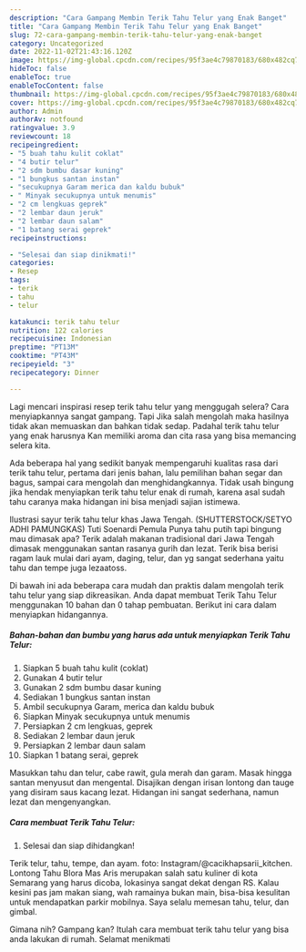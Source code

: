 ```yaml
---
description: "Cara Gampang Membin Terik Tahu Telur yang Enak Banget"
title: "Cara Gampang Membin Terik Tahu Telur yang Enak Banget"
slug: 72-cara-gampang-membin-terik-tahu-telur-yang-enak-banget
category: Uncategorized
date: 2022-11-02T21:43:16.120Z
image: https://img-global.cpcdn.com/recipes/95f3ae4c79870183/680x482cq70/terik-tahu-telur-foto-resep-utama.jpg
hideToc: false
enableToc: true
enableTocContent: false
thumbnail: https://img-global.cpcdn.com/recipes/95f3ae4c79870183/680x482cq70/terik-tahu-telur-foto-resep-utama.jpg
cover: https://img-global.cpcdn.com/recipes/95f3ae4c79870183/680x482cq70/terik-tahu-telur-foto-resep-utama.jpg
author: Admin
authorAv: notfound
ratingvalue: 3.9
reviewcount: 18
recipeingredient:
- "5 buah tahu kulit coklat"
- "4 butir telur"
- "2 sdm bumbu dasar kuning"
- "1 bungkus santan instan"
- "secukupnya Garam merica dan kaldu bubuk"
- " Minyak secukupnya untuk menumis"
- "2 cm lengkuas geprek"
- "2 lembar daun jeruk"
- "2 lembar daun salam"
- "1 batang serai geprek"
recipeinstructions:

- "Selesai dan siap dinikmati!"
categories:
- Resep
tags:
- terik
- tahu
- telur

katakunci: terik tahu telur 
nutrition: 122 calories
recipecuisine: Indonesian
preptime: "PT13M"
cooktime: "PT43M"
recipeyield: "3"
recipecategory: Dinner

---
```



Lagi mencari inspirasi resep terik tahu telur yang menggugah selera? Cara menyiapkannya sangat gampang. Tapi Jika salah mengolah maka hasilnya tidak akan memuaskan dan bahkan tidak sedap. Padahal terik tahu telur yang enak harusnya Kan memiliki aroma dan cita rasa yang bisa memancing selera kita.


Ada beberapa hal yang sedikit banyak mempengaruhi kualitas rasa dari terik tahu telur, pertama dari jenis bahan, lalu pemilihan bahan segar dan bagus, sampai cara mengolah dan menghidangkannya. Tidak usah bingung jika hendak menyiapkan terik tahu telur enak di rumah, karena asal sudah tahu caranya maka hidangan ini bisa menjadi sajian istimewa.

Ilustrasi sayur terik tahu telur khas Jawa Tengah. (SHUTTERSTOCK/SETYO ADHI PAMUNGKAS) Tuti Soenardi Pemula Punya tahu putih tapi bingung mau dimasak apa? Terik adalah makanan tradisional dari Jawa Tengah dimasak menggunakan santan rasanya gurih dan lezat. Terik bisa berisi ragam lauk mulai dari ayam, daging, telur, dan yg sangat sederhana yaitu tahu dan tempe juga lezaatoss.


Di bawah ini ada beberapa cara mudah dan praktis dalam mengolah terik tahu telur yang siap dikreasikan. Anda dapat membuat Terik Tahu Telur menggunakan 10 bahan dan 0 tahap pembuatan. Berikut ini cara dalam menyiapkan hidangannya.

<!--inarticleads1-->

##### Bahan-bahan dan bumbu yang harus ada untuk menyiapkan Terik Tahu Telur:

1. Siapkan 5 buah tahu kulit (coklat)
1. Gunakan 4 butir telur
1. Gunakan 2 sdm bumbu dasar kuning
1. Sediakan 1 bungkus santan instan
1. Ambil secukupnya Garam, merica dan kaldu bubuk
1. Siapkan  Minyak secukupnya untuk menumis
1. Persiapkan 2 cm lengkuas, geprek
1. Sediakan 2 lembar daun jeruk
1. Persiapkan 2 lembar daun salam
1. Siapkan 1 batang serai, geprek


Masukkan tahu dan telur, cabe rawit, gula merah dan garam. Masak hingga santan menyusut dan mengental. Disajikan dengan irisan lontong dan tauge yang disiram saus kacang lezat. Hidangan ini sangat sederhana, namun lezat dan mengenyangkan. 

<!--inarticleads2-->

##### Cara membuat Terik Tahu Telur:


1. Selesai dan siap dihidangkan!

Terik telur, tahu, tempe, dan ayam. foto: Instagram/@cacikhapsarii_kitchen. Lontong Tahu Blora Mas Aris merupakan salah satu kuliner di kota Semarang yang harus dicoba, lokasinya sangat dekat dengan RS. Kalau kesini pas jam makan siang, wah ramainya bukan main, bisa-bisa kesulitan untuk mendapatkan parkir mobilnya. Saya selalu memesan tahu, telur, dan gimbal. 

Gimana nih? Gampang kan? Itulah cara membuat terik tahu telur yang bisa anda lakukan di rumah. Selamat menikmati
